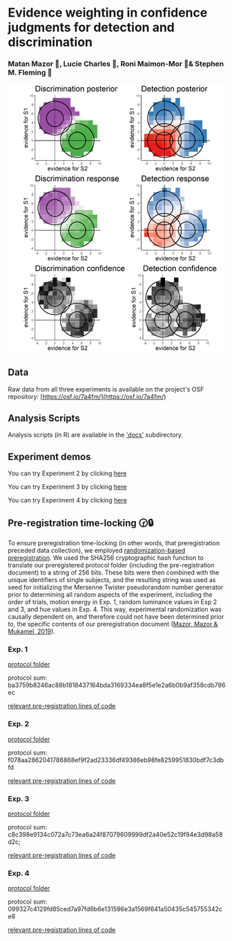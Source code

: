 # Evidence weighting in confidence judgments for detection and discrimination
### Matan Mazor 👀, Lucie Charles 👀, Roni Maimon-Mor 👀& Stephen M. Fleming 👀

<img src="docs/figures/empirical_tile.png" alt="drawing" width="500"/>

## Data
Raw data from all three experiments is available on the project's OSF repository: [https://osf.io/7a4fm/](https://osf.io/7a4fm/)

## Analysis Scripts
Analysis scripts (in R) are available in the ['docs'](https://github.com/matanmazor/reverseCorrelation/blob/main/docs/reverseCorrelationPaper.Rmd) subdirectory.

## Experiment demos

You can try Experiment 2 by clicking [here](https://matanmazor.github.io/reverseCorrelation/experiments/demos/Experiment2/)

You can try Experiment 3 by clicking [here](https://matanmazor.github.io/reverseCorrelation/experiments/demos/Experiment3/)

You can try Experiment 4 by clicking [here](https://matanmazor.github.io/reverseCorrelation/experiments/demos/Experiment4/)

## Pre-registration time-locking 🕝🔒

To ensure preregistration time-locking (in other words, that preregistration preceded data collection), we employed [randomization-based preregistration](https://medium.com/@mazormatan/cryptographic-preregistration-from-newton-to-fmri-df0968377bb2). We used the SHA256 cryptographic hash function to translate our preregistered protocol folder (including the pre-registration document) to a string of 256 bits. These bits were then combined with the unique identifiers of single subjects, and the resulting string was used as seed for initializing the Mersenne Twister pseudorandom number generator prior to determining all random aspects of the experiment, including the order of trials, motion energy in Exp. 1, random luminance values in Exp 2 and 3, and hue values in Exp. 4. This way, experimental randomization was causally dependent on, and therefore could not have been determined prior to, the specific contents of our preregistration document ([Mazor, Mazor & Mukamel, 2019](https://doi.org/10.1111/ejn.14278)).

### Exp. 1
[protocol folder](https://github.com/matanmazor/reverseCorrelation/blob/main/experiments/Experiment1/protocolFolder.zip)

protocol sum: ba3759b8246ac88b1818437164bda3169334ea8f5e1e2a6b0b9af358cdb786ec

[relevant pre-registration lines of code](https://github.com/matanmazor/reverseCorrelation/blob/cbba2d43c2ddfb0c021ee0c15b7d5b03eddd34d8/experiments/Experiment1/loadPars.m#L35-L39)

### Exp. 2
[protocol folder](https://github.com/matanmazor/reverseCorrelation/blob/cbba2d43c2ddfb0c021ee0c15b7d5b03eddd34d8/experiments/Experiment2/protocol_folder.zip)

protocol sum: f078aa2862041786868ef9f2ad23336df49386eb98fe8259951830bdf7c3dbfd

[relevant pre-registration lines of code](https://github.com/matanmazor/reverseCorrelation/blob/cbba2d43c2ddfb0c021ee0c15b7d5b03eddd34d8/experiments/Experiment2/webpage/ZylbRep.html#L677-L687)

### Exp. 3
[protocol folder](https://github.com/matanmazor/reverseCorrelation/blob/cbba2d43c2ddfb0c021ee0c15b7d5b03eddd34d8/experiments/Experiment3/protocol_folder.zip)

protocol sum: c8c398e9134c072a7c73ea6a24f87079609999df2a40e52c19f94e3d98a58d2c;

[relevant pre-registration lines of code](https://github.com/matanmazor/reverseCorrelation/blob/cbba2d43c2ddfb0c021ee0c15b7d5b03eddd34d8/experiments/Experiment3/webpage/main.js#L682-L692)

### Exp. 4
[protocol folder](https://github.com/matanmazor/reverseCorrelation/blob/main/experiments/Experiment4/protocol_folder.zip)

protocol sum: 099327c4129fd85ced7a97fd6b6e131596e3a1569f641a50435c545755342ce8

[relevant pre-registration lines of code](https://github.com/matanmazor/reverseCorrelation/blob/6d012473f41ddfc890e6f0d559b60d061b65055d/experiments/Experiment4/webpage/main.js#L806-L822)
